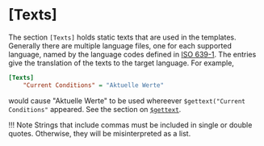 # [Texts]

The section `[Texts]` holds static texts that are used in the
templates. Generally there are multiple language files, one for each
supported language, named by the language codes defined in
[ISO 639-1](https://en.wikipedia.org/wiki/List_of_ISO_639-1_codes).
The entries give the translation of the texts to the target language.
For example,

``` ini
[Texts]
    "Current Conditions" = "Aktuelle Werte"
```

would cause "Aktuelle Werte" to be used whereever `$gettext("Current
Conditions"` appeared. See the section on
[`$gettext`](../../custom/cheetah-generator.md#gettext-internationalization).

!!! Note
    Strings that include commas must be included in single or double quotes.
    Otherwise, they will be misinterpreted as a list.
